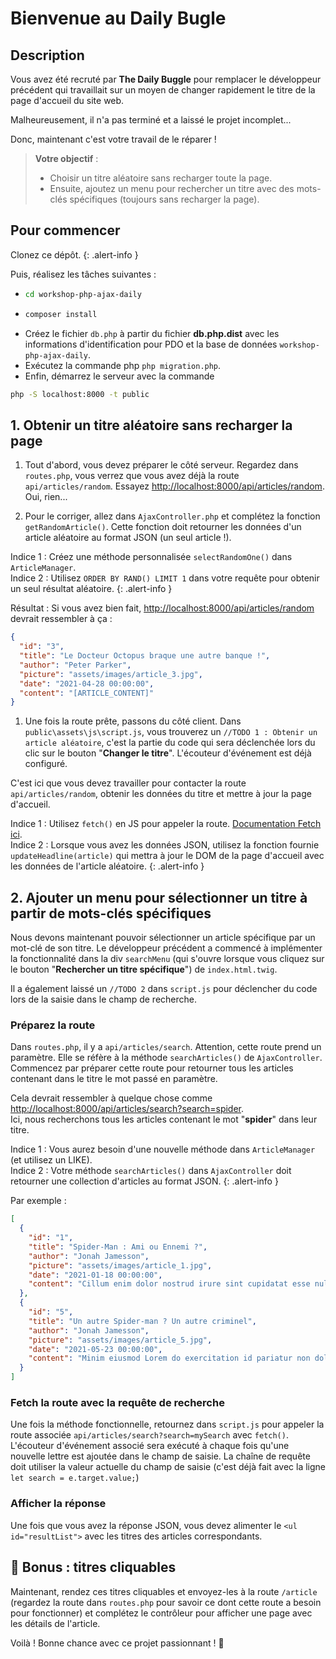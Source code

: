 # Bienvenue au Daily Bugle

## Description

Vous avez été recruté par **The Daily Buggle** pour remplacer le développeur précédent qui travaillait sur un moyen de changer rapidement le titre de la page d'accueil du site web.

Malheureusement, il n'a pas terminé et a laissé le projet incomplet...

Donc, maintenant c'est votre travail de le réparer !  
>**Votre objectif** : 
> - Choisir un titre aléatoire sans recharger toute la page. 
> - Ensuite, ajoutez un menu pour rechercher un titre avec des mots-clés spécifiques (toujours sans recharger la page).

## Pour commencer

Clonez ce dépôt. 
{: .alert-info } 

Puis, réalisez les tâches suivantes :
- ```bash
  cd workshop-php-ajax-daily
  ```
- ```bash
  composer install
  ```
- Créez le fichier `db.php` à partir du fichier **db.php.dist** avec les informations d'identification pour PDO et la base de données `workshop-php-ajax-daily`.
- Exécutez la commande php `php migration.php`.
- Enfin, démarrez le serveur avec la commande
```bash
php -S localhost:8000 -t public
```

## 1. Obtenir un titre aléatoire sans recharger la page

1. Tout d'abord, vous devez préparer le côté serveur. Regardez dans `routes.php`, vous verrez que vous avez déjà la route `api/articles/random`. Essayez [http://localhost:8000/api/articles/random](http://localhost:8000/api/articles/random). Oui, rien...

2. Pour le corriger, allez dans `AjaxController.php` et complétez la fonction `getRandomArticle()`. Cette fonction doit retourner les données d'un article aléatoire au format JSON (un seul article !). 

Indice 1 : Créez une méthode personnalisée `selectRandomOne()` dans `ArticleManager`.  
Indice 2 : Utilisez `ORDER BY RAND() LIMIT 1` dans votre requête pour obtenir un seul résultat aléatoire.
{: .alert-info }

Résultat : Si vous avez bien fait, [http://localhost:8000/api/articles/random](http://localhost:8000/api/articles/random) devrait ressembler à ça : 
```json
{
  "id": "3",
  "title": "Le Docteur Octopus braque une autre banque !",
  "author": "Peter Parker",
  "picture": "assets/images/article_3.jpg",
  "date": "2021-04-28 00:00:00",
  "content": "[ARTICLE_CONTENT]"
}
```

1. Une fois la route prête, passons du côté client. Dans `public\assets\js\script.js`, vous trouverez un `//TODO 1 : Obtenir un article aléatoire`, c'est la partie du code qui sera déclenchée lors du clic sur le bouton "**Changer le titre**". L'écouteur d'événement est déjà configuré.

C'est ici que vous devez travailler pour contacter la route `api/articles/random`, obtenir les données du titre et mettre à jour la page d'accueil.

Indice 1 : Utilisez `fetch()` en JS pour appeler la route. [Documentation Fetch ici](https://developer.mozilla.org/fr/docs/Web/API/Fetch_API/Using_Fetch).  
Indice 2 : Lorsque vous avez les données JSON, utilisez la fonction fournie `updateHeadline(article)` qui mettra à jour le DOM de la page d'accueil avec les données de l'article aléatoire.
{: .alert-info }

## 2. Ajouter un menu pour sélectionner un titre à partir de mots-clés spécifiques

Nous devons maintenant pouvoir sélectionner un article spécifique par un mot-clé de son titre.
Le développeur précédent a commencé à implémenter la fonctionnalité dans la div `searchMenu` (qui s'ouvre lorsque vous cliquez sur le bouton "**Rechercher un titre spécifique**") de `index.html.twig`.

Il a également laissé un `//TODO 2` dans `script.js` pour déclencher du code lors de la saisie dans le champ de recherche.

### Préparez la route
Dans `routes.php`, il y a `api/articles/search`. Attention, cette route prend un paramètre. Elle se réfère à la méthode `searchArticles()` de `AjaxController`.
Commencez par préparer cette route pour retourner tous les articles contenant dans le titre le mot passé en paramètre.

Cela devrait ressembler à quelque chose comme [http://localhost:8000/api/articles/search?search=spider](http://localhost:8000/api/articles/search?search=spider).  
Ici, nous recherchons tous les articles contenant le mot "**spider**" dans leur titre.

Indice 1 : Vous aurez besoin d'une nouvelle méthode dans `ArticleManager` (et utilisez un LIKE).  
Indice 2 : Votre méthode `searchArticles()` dans `AjaxController` doit retourner une collection d'articles au format JSON.
{: .alert-info }

Par exemple :
```json
[
  {
    "id": "1",
    "title": "Spider-Man : Ami ou Ennemi ?",
    "author": "Jonah Jamesson",
    "picture": "assets/images/article_1.jpg",
    "date": "2021-01-18 00:00:00",
    "content": "Cillum enim dolor nostrud irure sint cupidatat esse nulla ipsum proident nisi. Eiusmod reprehenderit aliqua nostrud mollit. Ex ut in ipsum commodo culpa esse ullamco ex. Anim velit et qui non elit pariatur. Non occaecat est veniam aliquip incididunt duis eiusmod irure magna aute. Irure officia consequat est cillum occaecat officia ipsum culpa sint irure pariatur cillum veniam aliqua. Tempor quis veniam aliqua amet magna laborum consectetur laborum laborum do. Sit anim laborum aliquip eu voluptate do aliqua proident. Ex consectetur occaecat in aliqua labore deserunt duis deserunt eiusmod fugiat. Dolor in quis sint consequat occaecat ea aliquip minim proident labore."
  },
  {
    "id": "5",
    "title": "Un autre Spider-man ? Un autre criminel",
    "author": "Jonah Jamesson",
    "picture": "assets/images/article_5.jpg",
    "date": "2021-05-23 00:00:00",
    "content": "Minim eiusmod Lorem do exercitation id pariatur non dolore ullamco ea. Magna id veniam eu nulla nostrud velit consectetur ad in fugiat in ea aliqua proident. Ipsum adipisicing minim cupidatat eiusmod aute. Consequat voluptate minim nostrud laboris sunt eiusmod ut ut exercitation qui eiusmod nostrud minim quis. Eu reprehenderit ad eiusmod consequat. Aute pariatur ullamco esse dolor eu eiusmod exercitation do sit amet enim. Cupidatat magna eiusmod fugiat id anim eiusmod consectetur consectetur deserunt tempor esse proident est. Laborum nulla fugiat aliqua elit mollit laboris. Tempor nisi id culpa quis sunt duis in. Ut consectetur incididunt."
  }
]
```

### Fetch la route avec la requête de recherche
Une fois la méthode fonctionnelle, retournez dans `script.js` pour appeler la route associée `api/articles/search?search=mySearch` avec `fetch()`. L'écouteur d'événement associé sera exécuté à chaque fois qu'une nouvelle lettre est ajoutée dans le champ de saisie. La chaîne de requête doit utiliser la valeur actuelle du champ de saisie (c'est déjà fait avec la ligne `let search = e.target.value;`)

### Afficher la réponse
Une fois que vous avez la réponse JSON, vous devez alimenter le `<ul id="resultList">` avec les titres des articles correspondants.

## 🎁 Bonus : titres cliquables
Maintenant, rendez ces titres cliquables et envoyez-les à la route `/article` (regardez la route dans `routes.php` pour savoir ce dont cette route a besoin pour fonctionner) et complétez le contrôleur pour afficher une page avec les détails de l'article.

Voilà ! Bonne chance avec ce projet passionnant ! 🚀
